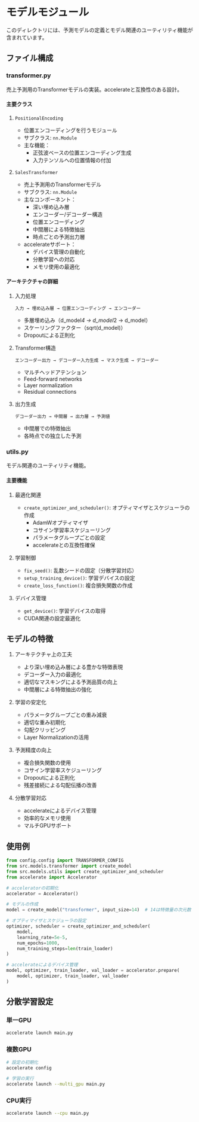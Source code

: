 # モデルモジュール

このディレクトリには、予測モデルの定義とモデル関連のユーティリティ機能が含まれています。

## ファイル構成

### transformer.py
売上予測用のTransformerモデルの実装。accelerateと互換性のある設計。

#### 主要クラス

1. `PositionalEncoding`
   - 位置エンコーディングを行うモジュール
   - サブクラス: `nn.Module`
   - 主な機能：
     - 正弦波ベースの位置エンコーディング生成
     - 入力テンソルへの位置情報の付加

2. `SalesTransformer`
   - 売上予測用のTransformerモデル
   - サブクラス: `nn.Module`
   - 主なコンポーネント：
     - 深い埋め込み層
     - エンコーダー/デコーダー構造
     - 位置エンコーディング
     - 中間層による特徴抽出
     - 時点ごとの予測出力層
   - accelerateサポート：
     - デバイス管理の自動化
     - 分散学習への対応
     - メモリ使用の最適化

#### アーキテクチャの詳細

1. 入力処理
   ```
   入力 → 埋め込み層 → 位置エンコーディング → エンコーダー
   ```
   - 多層埋め込み（d_model*4 → d_model*2 → d_model）
   - スケーリングファクター（sqrt(d_model)）
   - Dropoutによる正則化

2. Transformer構造
   ```
   エンコーダー出力 → デコーダー入力生成 → マスク生成 → デコーダー
   ```
   - マルチヘッドアテンション
   - Feed-forward networks
   - Layer normalization
   - Residual connections

3. 出力生成
   ```
   デコーダー出力 → 中間層 → 出力層 → 予測値
   ```
   - 中間層での特徴抽出
   - 各時点での独立した予測

### utils.py
モデル関連のユーティリティ機能。

#### 主要機能

1. 最適化関連
   - `create_optimizer_and_scheduler()`: オプティマイザとスケジューラの作成
     - AdamWオプティマイザ
     - コサイン学習率スケジューリング
     - パラメータグループごとの設定
     - accelerateとの互換性確保

2. 学習制御
   - `fix_seed()`: 乱数シードの固定（分散学習対応）
   - `setup_training_device()`: 学習デバイスの設定
   - `create_loss_function()`: 複合損失関数の作成

3. デバイス管理
   - `get_device()`: 学習デバイスの取得
   - CUDA関連の設定最適化

## モデルの特徴

1. アーキテクチャ上の工夫
   - より深い埋め込み層による豊かな特徴表現
   - デコーダー入力の最適化
   - 適切なマスキングによる予測品質の向上
   - 中間層による特徴抽出の強化

2. 学習の安定化
   - パラメータグループごとの重み減衰
   - 適切な重み初期化
   - 勾配クリッピング
   - Layer Normalizationの活用

3. 予測精度の向上
   - 複合損失関数の使用
   - コサイン学習率スケジューリング
   - Dropoutによる正則化
   - 残差接続による勾配伝播の改善

4. 分散学習対応
   - accelerateによるデバイス管理
   - 効率的なメモリ使用
   - マルチGPUサポート

## 使用例

```python
from config.config import TRANSFORMER_CONFIG
from src.models.transformer import create_model
from src.models.utils import create_optimizer_and_scheduler
from accelerate import Accelerator

# acceleratorの初期化
accelerator = Accelerator()

# モデルの作成
model = create_model("transformer", input_size=14)  # 14は特徴量の次元数

# オプティマイザとスケジューラの設定
optimizer, scheduler = create_optimizer_and_scheduler(
    model,
    learning_rate=5e-5,
    num_epochs=1000,
    num_training_steps=len(train_loader)
)

# accelerateによるデバイス管理
model, optimizer, train_loader, val_loader = accelerator.prepare(
    model, optimizer, train_loader, val_loader
)
```

## 分散学習設定

### 単一GPU
```bash
accelerate launch main.py
```

### 複数GPU
```bash
# 設定の初期化
accelerate config

# 学習の実行
accelerate launch --multi_gpu main.py
```

### CPU実行
```bash
accelerate launch --cpu main.py
